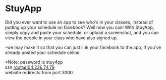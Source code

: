# StuyApp
Did you ever want to use an app to see who's in your classes, instead of putting up your schedule on facebook? Well now you can! With StuyApp, simply copy and paste your schedule, or upload a screenshot, and you can view the people in your class who have also signed up.


-we may make it so that you can just link your facebook to the app, if you've already posted your schedule online

*Note: password is stuy4pp  
       ssh root@104.236.74.79  
       website redirects from port 3000


